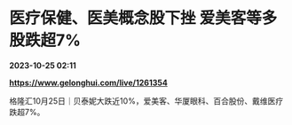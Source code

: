 # 医疗保健、医美概念股下挫 爱美客等多股跌超7%

**2023-10-25 02:11**

**https://www.gelonghui.com/live/1261354**

格隆汇10月25日｜贝泰妮大跌近10%，爱美客、华厦眼科、百合股份、戴维医疗跌超7%。